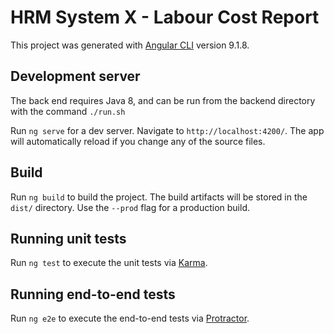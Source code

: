 # HRM System X - Labour Cost Report

This project was generated with [Angular CLI](https://github.com/angular/angular-cli) version 9.1.8.

## Development server

The back end requires Java 8, and can be run from the backend directory with the command `./run.sh`

Run `ng serve` for a dev server. Navigate to `http://localhost:4200/`. The app will automatically reload if you change any of the source files.

## Build

Run `ng build` to build the project. The build artifacts will be stored in the `dist/` directory. Use the `--prod` flag for a production build.

## Running unit tests

Run `ng test` to execute the unit tests via [Karma](https://karma-runner.github.io).

## Running end-to-end tests

Run `ng e2e` to execute the end-to-end tests via [Protractor](http://www.protractortest.org/).
